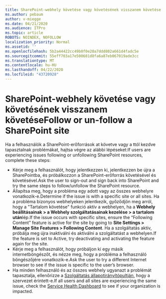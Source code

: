 ```yaml
---
title: SharePoint-webhely követése vagy követésének visszanem követése
ms.author: pebaum
author: v-miegge
ms.date: 04/21/2020
ms.audience: ITPro
ms.topic: article
ROBOTS: NOINDEX, NOFOLLOW
localization_priority: Normal
ms.assetid: ''
ms.openlocfilehash: 5b2a44422cc49b0f0e20a7ddd802a661d4fadc5e
ms.sourcegitcommit: 55eff703a17e500681d8fa6a87eb067019ade3cc
ms.translationtype: MT
ms.contentlocale: hu-HU
ms.lasthandoff: 04/22/2020
ms.locfileid: "43720928"
---
```

# <a name="follow-or-un-follow-a-sharepoint-site"></a><span data-ttu-id="37ef8-102">SharePoint-webhely követése vagy követésének visszanem követése</span><span class="sxs-lookup"><span data-stu-id="37ef8-102">Follow or un-follow a SharePoint site</span></span>

<span data-ttu-id="37ef8-103">Ha a felhasználók a SharePoint-erőforrások at követve vagy a ttól kezdve tapasztalnak problémákat, hajtsa végre az alábbi lépéseket:</span><span class="sxs-lookup"><span data-stu-id="37ef8-103">If users are experiencing issues following or unfollowing SharePoint resources, complete these steps:</span></span>

* <span data-ttu-id="37ef8-104">Kérje meg a felhasználót, hogy jelentkezzen ki, jelentkezzen be újra a SharePointba, és próbálkozzon a SharePoint-erőforrás követésével és követésével.</span><span class="sxs-lookup"><span data-stu-id="37ef8-104">Ask the user to sign-out and sign back into SharePoint and try the same steps to follow/unfollow the SharePoint resource.</span></span>
* <span data-ttu-id="37ef8-105">Állapítsa meg, hogy a probléma egy adott vagy az összes webhelyre vonatkozik-e.</span><span class="sxs-lookup"><span data-stu-id="37ef8-105">Determine if the issue is with a specific site or all sites.</span></span> <span data-ttu-id="37ef8-106">Ha a probléma bizonyos webhelyeken jelentkezik, győződjön meg arról, hogy a "Tartalom követése" funkció aktív a webhelyen, ha a **Webhely beállításainak > a Webhely szolgáltatásainak kezelése > a tartalom után**lép.</span><span class="sxs-lookup"><span data-stu-id="37ef8-106">If the issue occurs with specific sites, ensure the “Following Content” feature is active for the site by going to **Site Settings > Manage Site Features > Following Content**.</span></span> <span data-ttu-id="37ef8-107">Ha a szolgáltatás aktív, próbálja meg újra inaktiválni és aktiválni a szolgáltatást a webhelyen.</span><span class="sxs-lookup"><span data-stu-id="37ef8-107">If the feature is set to Active, try deactivating and activating the feature again for the site.</span></span>
* <span data-ttu-id="37ef8-108">Kérje meg a felhasználót, hogy próbáljon ki egy másik internetböngészőt, és nézze meg, hogy a probléma a felhasználó böngészőjére vonatkozik-e.</span><span class="sxs-lookup"><span data-stu-id="37ef8-108">Ask the user to try a different Internet browser to see if the issue is specific to the user’s browser.</span></span>
* <span data-ttu-id="37ef8-109">Ha minden felhasználó és az összes webhely ugyanazt a problémát tapasztalja, ellenőrizze a [Szolgáltatás állapotirányítópultján,](https://admin.microsoft.com/AdminPortal/Home#/servicehealth) hogy a szervezet érintett-e.</span><span class="sxs-lookup"><span data-stu-id="37ef8-109">If all users and all sites are experiencing the same issue, check the [Service Health Dashboard](https://admin.microsoft.com/AdminPortal/Home#/servicehealth) to see if your organization is impacted.</span></span>
